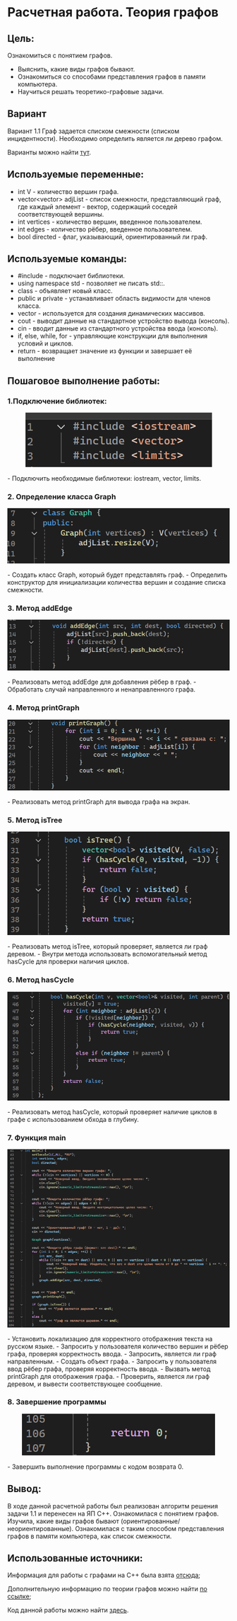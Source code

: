 # Расчетная работа. Теория графов
## Цель:
 Ознакомиться с понятием графов.
- Выяснить, какие виды графов бывают.
- Ознакомиться со способами представления графов в памяти компьютера.
- Научиться решать теоретико-графовые задачи. 

## Вариант
Вариант 1.1 Граф задается списком смежности (списком инцидентности). Необходимо определить является ли дерево графом.

Варианты можно найти [тут](https://drive.google.com/file/d/1-rSQZex8jW-2DlY2kko18gU1oUAtEGHl/view).

## Используемые переменные:
-  int V - количество вершин графа.
-  vector<vector<int>> adjList - список смежности, представляющий граф, где каждый элемент - вектор, содержащий соседей соответствующей вершины.
-  int vertices - количество вершин, введенное пользователем.
-  int edges - количество рёбер, введенное пользователем.
-  bool directed - флаг, указывающий, ориентированный ли граф.

## Используемые команды:
-  #include - подключает библиотеки.
-  using namespace std - позволяет не писать std::.
-  class - объявляет новый класс.
-  public и private - устанавливает область видимости для членов класса.
-  vector - используется для создания динамических массивов.
-  cout - выводит данные на стандартное устройство вывода (консоль).
-  cin - вводит данные из стандартного устройства ввода (консоль).
-  if, else, while, for - управляющие конструкции для выполнения условий и циклов.
-  return - возвращает значение из функции и завершает её выполнение


## Пошаговое выполнение работы:

### 1.Подключение библиотек:
<p  align="center"><img src="pic/1.png" ></p>
   - Подключить необходимые библиотеки: iostream, vector, limits.


### 2. Определение класса Graph
<p  align="center"><img src="pic/2.png" ></p>
   - Создать класс Graph, который будет представлять граф.
   - Определить конструктор для инициализации количества вершин и создание списка смежности.

### 3. Метод addEdge
<p  align="center"><img src="pic/3.png" ></p>
   - Реализовать метод addEdge для добавления рёбер в граф.
   - Обработать случай направленного и ненаправленного графа.

### 4. Метод printGraph
<p  align="center"><img src="pic/4.png" ></p>
   - Реализовать метод printGraph для вывода графа на экран.

### 5. Метод isTree
<p  align="center"><img src="pic/5.png" ></p>
   - Реализовать метод isTree, который проверяет, является ли граф деревом.
   - Внутри метода использовать вспомогательный метод hasCycle для проверки наличия циклов.

### 6. Метод hasCycle
<p  align="center"><img src="pic/6.png" ></p>
   - Реализовать метод hasCycle, который проверяет наличие циклов в графе с использованием обхода в глубину.

### 7. Функция main
<p  align="center"><img src="pic/7.png" ></p>
   - Установить локализацию для корректного отображения текста на русском языке.
   - Запросить у пользователя количество вершин и рёбер графа, проверяя корректность ввода.
   - Запросить, является ли граф направленным.
   - Создать объект графа.
   - Запросить у пользователя ввод рёбер графа, проверяя корректность ввода.
   - Вызвать метод printGraph для отображения графа.
   - Проверить, является ли граф деревом, и вывести соответствующее сообщение.

### 8. Завершение программы
<p  align="center"><img src="pic/8.png" ></p>
   - Завершить выполнение программы с кодом возврата 0.




## Вывод:

В ходе данной расчетной работы был реализован алгоритм решения задачи 1.1 и перенесен на ЯП C++.
Ознакомилася с понятием графов.
Изучила, какие виды графов бывают (ориентированные/неориентированные).
Ознакомилася с таким способом представления графов в памяти компьютера, как список смежности.


## Использованные источники:

Информация для работы с графами на C++ была взята [отсюда](https://brestprog.by/topics/);

Дополнительную информацию по теории графов можно найти [по ссылке](https://habr.com/ru/companies/otus/articles/568026/);

Код данной работы можно найти [здесь](https://github.com/iis-42x70x/RPIIS/blob/Адамович_К/sem1/RR/code.cpp).
